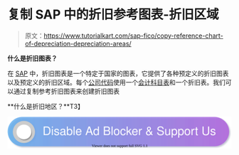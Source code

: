 # 复制 SAP 中的折旧参考图表-折旧区域

> 原文：<https://www.tutorialkart.com/sap-fico/copy-reference-chart-of-depreciation-depreciation-areas/>

**什么是折旧图表？**

在 [SAP](https://www.tutorialkart.com/sap/what-is-sap-definition-of-erp-sap-systems/) 中，折旧图表是一个特定于国家的图表，它提供了各种预定义的折旧图表以及预定义的折旧区域。每个[公司代码](https://www.tutorialkart.com/sap-fico/define-company-code-in-sap/)使用一个[会计科目表](https://www.tutorialkart.com/sap-fico/what-is-chart-of-accounts-in-sap-create-coa-in-sap/)和一个折旧表。我们可以通过复制参考折旧图表来创建折旧图表

**什么是折旧地区？**T3】

[![](img/925da31b32d6bc3827932f6c8afb11bb.png)](https://www.tutorialkart.com/)